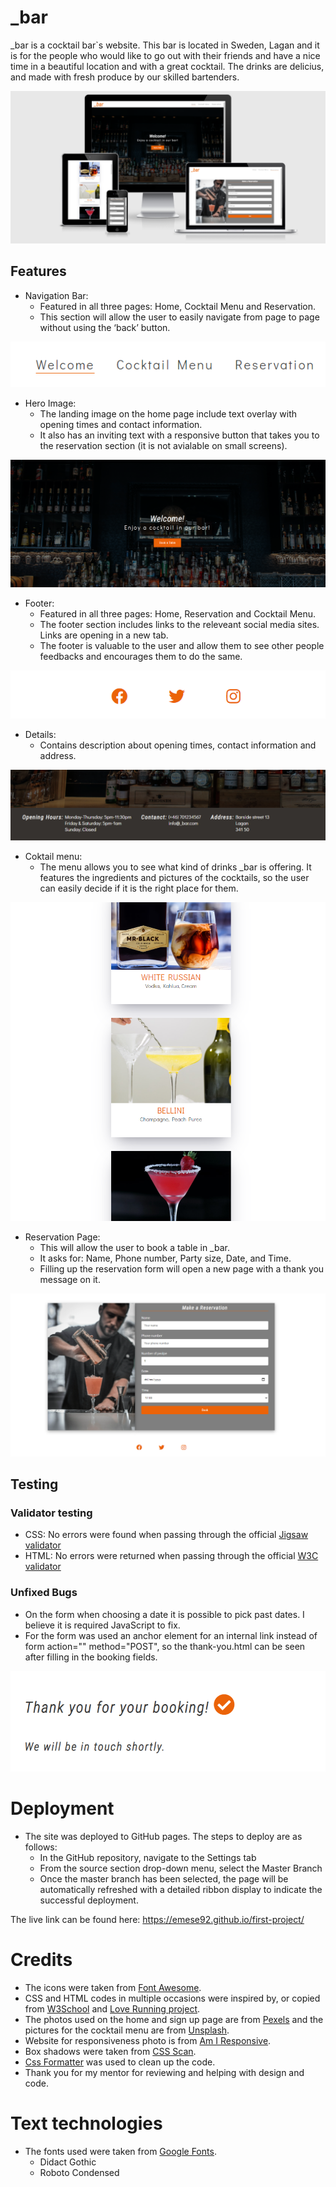 # _bar
_bar is a cocktail bar`s website. This bar is located in Sweden, Lagan and it is for the people who would like to go out with their friends and have a nice time in a beautiful location and with a great cocktail. The drinks are delicius, and made with fresh produce by our skilled bartenders.

![Site responsiveness](/assets/images/responsive1.png)

## Features
 * Navigation Bar: 
    - Featured in all three pages: Home, Cocktail Menu and Reservation.
    - This section will allow the user to easily navigate from page to page without using the ‘back’ button.

![Navigation](/assets/images/navigation.png)

 * Hero Image:
    - The landing image on the home page include text overlay with opening times and contact information.
    - It also has an inviting text with a responsive button that takes you to the reservation section (it is not avialable on small screens). 

![Hero Image](/assets/images/hero-image.png)
    
 * Footer:
    - Featured in all three pages: Home, Reservation and Cocktail Menu.
    - The footer section includes links to the releveant social media sites. Links are opening in a new tab.
    - The footer is valuable to the user and allow them to see other people feedbacks and encourages them to do the same.

![Footer](/assets/images/footer.png)
    
 * Details:
    - Contains description about opening times, contact information and address.

![About](/assets/images/details.png) 

 * Coktail menu:
    - The menu allows you to see what kind of drinks _bar is offering. It features the ingredients and pictures of the cocktails, so the user can easily decide if it is the right place for them.

![Coktail menu](/assets/images/cocktail.png)
    
 * Reservation Page:
    - This will allow the user to book a table in _bar.
    - It asks for: Name, Phone number, Party size, Date, and Time.
    - Filling up the reservation form will open a new page with a thank you message on it.

![Reservation](/assets/images/reserv.png)

## Testing

 ### Validator testing
 * CSS: No errors were found when passing through the official [Jigsaw  validator](https://jigsaw.w3.org/css-validator/validator?uri=https%3A%2F%2Femese92.github.io%2Ffirst-project%2Fform.html&profile=css3svg&usermedium=all&warning=1&vextwarning=&lang=sv)
 * HTML: No errors were returned when passing through the official [W3C validator](https://validator.w3.org/nu/?doc=https%3A%2F%2Femese92.github.io%2Ffirst-project%2Findex.html)

 ### Unfixed Bugs
 * On the form when choosing a date it is possible to pick past dates. I believe it is required JavaScript to fix.
 * For the form was used an anchor element for an internal link instead of form action="" method="POST", so the thank-you.html can be seen after filling in the booking fields.

![thank-you](/assets/images/thankyou.png)

# Deployment
   * The site was deployed to GitHub pages. The steps to deploy are as follows:
      - In the GitHub repository, navigate to the Settings tab
      - From the source section drop-down menu, select the Master Branch
      - Once the master branch has been selected, the page will be automatically refreshed with a detailed ribbon display to indicate the successful deployment.

The live link can be found here: https://emese92.github.io/first-project/

# Credits
- The icons were taken from [Font Awesome](https://fontawesome.com/v5.15/icons/check-circle?style=solid).
- CSS and HTML codes in multiple occasions were inspired by, or copied from [W3School](https://www.w3schools.com/css/default.asp) and [Love Running project](https://github.com/Emese92/love-running.git).
- The photos used on the home and sign up page are from [Pexels](https://www.pexels.com/sv-se/) and the pictures for the cocktail menu are from [Unsplash](https://unsplash.com/).
- Website for responsiveness photo is from [Am I Responsive](http://ami.responsivedesign.is/#).
- Box shadows were taken from [CSS Scan](https://getcssscan.com/css-box-shadow-examples).
- [Css Formatter](https://webformatter.com/css) was used to clean up the code.
- Thank you for my mentor for reviewing and helping with design and code.

# Text technologies
- The fonts used were taken from [Google Fonts](https://fonts.google.com/).
   - Didact Gothic
   - Roboto Condensed